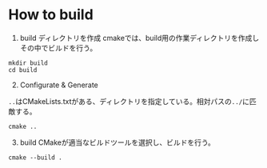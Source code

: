 # How to build

1. build ディレクトリを作成
cmakeでは、build用の作業ディレクトリを作成しその中でビルドを行う。
```
mkdir build
cd build
```

2. Configurate & Generate

``..``はCMakeLists.txtがある、ディレクトリを指定している。相対パスの``../``に匹敵する。

```
cmake ..
```

3. build
CMakeが適当なビルドツールを選択し、ビルドを行う。
```
cmake --build .
```